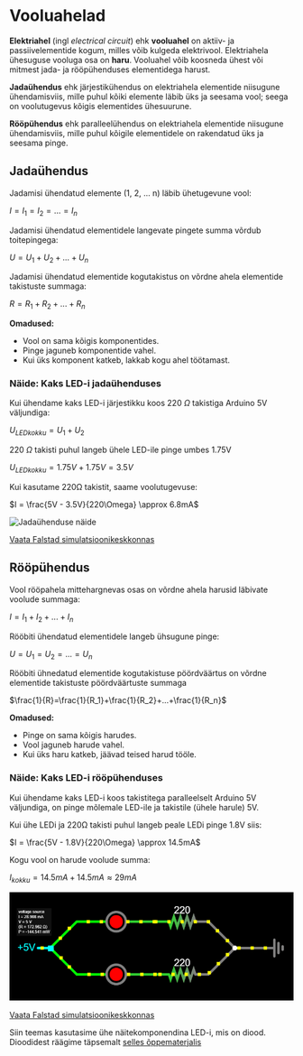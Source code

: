 # Vooluahelad

**Elektriahel** (ingl *electrical circuit*) ehk **vooluahel** on aktiiv- ja passiivelementide kogum, milles võib kulgeda elektrivool.
Elektriahela ühesuguse vooluga osa on **haru**.
Vooluahel võib koosneda ühest või mitmest jada- ja rööpühenduses elementidega harust.

**Jadaühendus** ehk järjestikühendus on elektriahela elementide niisugune ühendamisviis, mille puhul kõiki elemente läbib üks ja seesama vool; seega on voolutugevus kõigis elementides ühesuurune.

**Rööpühendus** ehk paralleelühendus on elektriahela elementide niisugune ühendamisviis, mille puhul kõigile elementidele on rakendatud üks ja seesama pinge.

## Jadaühendus

Jadamisi ühendatud elemente (1, 2, ... n) läbib ühetugevune vool:

$I=I_1=I_2=...=I_n$

Jadamisi ühendatud elementidele langevate pingete summa võrdub toitepingega:

$U=U_1+U_2+...+U_n$

Jadamisi ühendatud elementide kogutakistus on võrdne ahela elementide takistuste summaga:

$R=R_1+R_2+...+R_n$

**Omadused:**
* Vool on sama kõigis komponentides.
* Pinge jaguneb komponentide vahel.
* Kui üks komponent katkeb, lakkab kogu ahel töötamast.

### Näide: Kaks LED-i jadaühenduses
Kui ühendame kaks LED-i järjestikku koos 220 $\Omega$ takistiga Arduino 5V väljundiga:

$U_{LEDkokku} = U_1 + U_2$

220 $\Omega$ takisti puhul langeb ühele LED-ile pinge umbes 1.75V 

$U_{LEDkokku} = 1.75V + 1.75V = 3.5V$

Kui kasutame 220Ω takistit, saame voolutugevuse:

$I = \frac{5V - 3.5V}{220\Omega} \approx 6.8mA$

![Jadaühenduse näide](meedia/jadaühendus.png)

[Vaata Falstad simulatsioonikeskkonnas](https://falstad.com/circuit/circuitjs.html?ctz=CQAgjCAMB0l3BWcMBMcUHYMGZIA4UA2ATmIxAUgpABZsKBTAWjDACgAncMFcQqsBkJ8qVFGjZhCvJngH8+IkLwAmDAGYBDAK4AbAC5NdDFeCjmYkdlN5SlrWwtUadBoybOiosdgCUQsvJULDxKXjRUSF4wCGwA5uBCSuI0YVBsQA)

## Rööpühendus

Vool rööpahela mittehargnevas osas on võrdne ahela harusid läbivate voolude summaga:

$I=I_1+I_2+...+I_n$

Rööbiti ühendatud elementidele langeb ühsugune pinge:

$U=U_1=U_2=...=U_n$

Rööbiti ühnedatud elementide kogutakistuse pöördväärtus on võrdne elementide takistuste pöördväärtuste summaga

$\frac{1}{R}=\frac{1}{R_1}+\frac{1}{R_2}+...+\frac{1}{R_n}$

**Omadused:**
* Pinge on sama kõigis harudes.
* Vool jaguneb harude vahel.
* Kui üks haru katkeb, jäävad teised harud tööle.

### Näide: Kaks LED-i rööpühenduses
Kui ühendame kaks LED-i koos takistitega paralleelselt Arduino 5V väljundiga, on pinge mõlemale LED-ile ja takistile (ühele harule) 5V.

Kui ühe LEDi ja 220Ω takisti puhul langeb peale LEDi pinge 1.8V siis:

$I = \frac{5V - 1.8V}{220\Omega} \approx 14.5mA$

Kogu vool on harude voolude summa:

$I_{kokku} = 14.5mA + 14.5mA \approx 29mA$

![rööpühenduse näide](meedia/rööpühendus.png)

[Vaata Falstad simulatsioonikeskkonnas](https://falstad.com/circuit/circuitjs.html?ctz=CQAgjCAMB0l3BWcMBMcUHYMGZIA4UA2ATmIxAUgpABZsKBTAWjDACgAncMFEFFGuAyE+AqKMhswhXtNGDWvfoN4ATBgDMAhgFcANgBcmehqvDiqMSO2myR0qovCEqazbsPHT5y1FjsAJRAWe2JeJho8cDCLWiokXxgENgBzPnxopQRQ3ktObjtHYWdffkkAdyF7F3SosBiKqvlazKg2SpDWuQc2ju6YuWU2oA)

Siin teemas kasutasime ühe näitekomponendina LED-i, mis on diood. Dioodidest räägime täpsemalt [selles õppematerjalis](https://github.com/nullyks/Arduino-baaselemendid/blob/main/materjalid/2_dioodid.md)